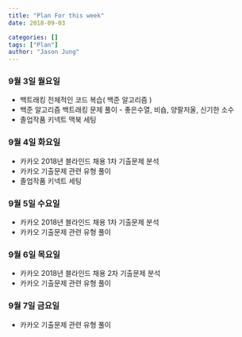 ```yaml
---
title: "Plan For this week"
date: 2018-09-03

categories: []
tags: ["Plan"]
author: "Jason Jung"
---
```

### 9월 3일 월요일
- 백트래킹 전체적인 코드 복습( 백준 알고리즘 )
- 백준 알고리즘 백트래킹 문제 풀이 - 좋은수열, 비숍, 양팔저울, 신기한 소수
- 졸업작품 키넥트 맥북 세팅

### 9월 4일 화요일
- 카카오 2018년 블라인드 채용 1차 기출문제 분석
- 카카오 기출문제 관련 유형 풀이
- 졸업작품 키넥트 세팅

### 9월 5일 수요일
- 카카오 2018년 블라인드 채용 1차 기출문제 분석
- 카카오 기출문제 관련 유형 풀이

### 9월 6일 목요일
- 카카오 2018년 블라인드 채용 2차 기출문제 분석
- 카카오 기출문제 관련 유형 풀이

### 9월 7일 금요일
- 카카오 기출문제 관련 유형 풀이

